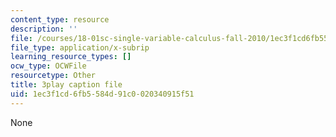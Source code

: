 ```yaml
---
content_type: resource
description: ''
file: /courses/18-01sc-single-variable-calculus-fall-2010/1ec3f1cd6fb5584d91c0020340915f51_kCPVBl953eY.vtt
file_type: application/x-subrip
learning_resource_types: []
ocw_type: OCWFile
resourcetype: Other
title: 3play caption file
uid: 1ec3f1cd-6fb5-584d-91c0-020340915f51
---
```

None

